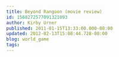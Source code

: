 ```yaml
---
title: Beyond Rangoon (movie review)
id: 1568272577091321093
author: Kirby Urner
published: 2011-01-15T13:33:00.000-08:00
updated: 2012-02-13T15:08:44.728-08:00
blog: world_game
tags: 
---
```


